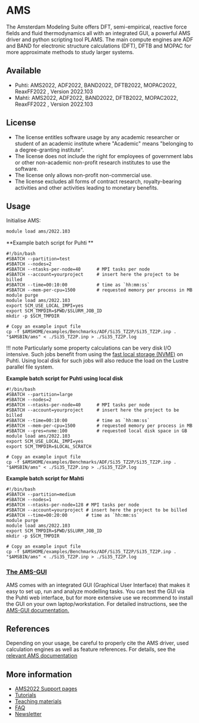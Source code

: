 # AMS

The Amsterdam Modeling Suite offers DFT, semi-empirical, reactive force fields and fluid thermodynamics all with an integrated GUI, a powerful AMS driver and python scripting tool PLAMS. The main compute engines are ADF and BAND for electronic structure calculations (DFT), DFTB and MOPAC for more approximate methods to study larger systems.  

## Available

-   Puhti: AMS2022, ADF2022, BAND2022, DFTB2022, MOPAC2022, ReaxFF2022 , Version 2022.103
-   Mahti: AMS2022, ADF2022, BAND2022, DFTB2022, MOPAC2022, ReaxFF2022 , Version 2022.103

## License
-  The license entitles software usage by any academic researcher or student of an academic institute where "Academic" means "belonging to a degree-granting institute". 
-  The license does not include the right for employees of government labs or other non-academic non-profit research institutes to use the software. 
-  The license only allows non-profit non-commercial use. 
-  The license excludes all forms of contract research, royalty-bearing activities and other activities leading to monetary benefits.

## Usage

Initialise AMS:

```bash
module load ams/2022.103
```


**Example batch script for Puhti **

```
#!/bin/bash
#SBATCH --partition=test
#SBATCH --nodes=2
#SBATCH --ntasks-per-node=40      # MPI tasks per node
#SBATCH --account=yourproject     # insert here the project to be billed 
#SBATCH --time=00:10:00           # time as `hh:mm:ss`
#SBATCH --mem-per-cpu=1500        # requested memory per process in MB
module purge
module load ams/2022.103
export SCM_USE_LOCAL_IMPI=yes
export SCM_TMPDIR=$PWD/$SLURM_JOB_ID
mkdir -p $SCM_TMPDIR

# Copy an example input file
cp -f $AMSHOME/examples/Benchmarks/ADF/Si35_TZ2P/Si35_TZ2P.inp .
"$AMSBIN/ams" < ./Si35_TZ2P.inp > ./Si35_TZ2P.log
```

!!! note
    Particularly some property calculations can be very disk I/O intensive. Such jobs benefit from using the [fast local storage (NVME)](../../computing/running/creating-job-scripts-puhti/#local-storage) on Puhti. Using local disk for such jobs will also reduce the load on the Lustre parallel file system.
 

   
**Example batch script for Puhti using local disk**

```
#!/bin/bash
#SBATCH --partition=large
#SBATCH --nodes=2
#SBATCH --ntasks-per-node=40      # MPI tasks per node
#SBATCH --account=yourproject     # insert here the project to be billed
#SBATCH --time=00:10:00           # time as `hh:mm:ss`
#SBATCH --mem-per-cpu=1500        # requested memory per process in MB
#SBATCH --gres=nvme:100           # requested local disk space in GB
module load ams/2022.103
export SCM_USE_LOCAL_IMPI=yes
export SCM_TMPDIR=$LOCAL_SCRATCH

# Copy an example input file
cp -f $AMSHOME/examples/Benchmarks/ADF/Si35_TZ2P/Si35_TZ2P.inp .
"$AMSBIN/ams" < ./Si35_TZ2P.inp > ./Si35_TZ2P.log
```

**Example batch script for Mahti**

```
#!/bin/bash
#SBATCH --partition=medium
#SBATCH --nodes=1
#SBATCH --ntasks-per-node=128 # MPI tasks per node
#SBATCH --account=yourproject # insert here the project to be billed
#SBATCH --time=00:20:00       # time as `hh:mm:ss`
module purge
module load ams/2022.103
export SCM_TMPDIR=$PWD/$SLURM_JOB_ID
mkdir -p $SCM_TMPDIR

# Copy an example input file
cp -f $AMSHOME/examples/Benchmarks/ADF/Si35_TZ2P/Si35_TZ2P.inp .
"$AMSBIN/ams" < ./Si35_TZ2P.inp > ./Si35_TZ2P.log
```

### [The AMS-GUI](../apps/ams-gui.md)

AMS comes with an integrated GUI (Graphical User Interface) that makes it easy to set up, run and analyze modelling tasks.
You can test the GUI via the Puhti web interface, but for more extensive use we recommend to install
the GUI on your own laptop/workstation. For detailed instructions, see the [AMS-GUI documentation.](../apps/ams-gui.md)

## References

Depending on your usage, be careful to properly cite the AMS driver, used calculation engines as well as feature references. For details, see the [relevant AMS documentation](https://www.scm.com/doc/Documentation/ ) 

## More information
-   [AMS2022 Support pages](https://www.scm.com/support/)
-   [Tutorials](https://www.scm.com/doc/Tutorials/index.html)
-   [Teaching materials](https://www.scm.com/support/adf-teaching-materials/)
-   [FAQ](https://www.scm.com/faq/)
-   [Newsletter](https://www.scm.com/newsletters/)
